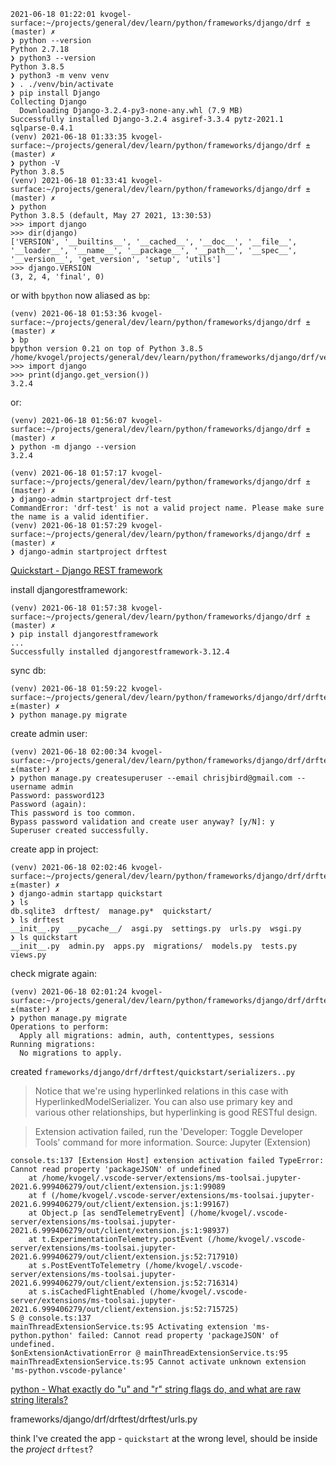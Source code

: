 

```
2021-06-18 01:22:01 kvogel-surface:~/projects/general/dev/learn/python/frameworks/django/drf ±(master) ✗ 
❯ python --version
Python 2.7.18
❯ python3 --version
Python 3.8.5
❯ python3 -m venv venv
❯ . ./venv/bin/activate
❯ pip install Django
Collecting Django
  Downloading Django-3.2.4-py3-none-any.whl (7.9 MB)
Successfully installed Django-3.2.4 asgiref-3.3.4 pytz-2021.1 sqlparse-0.4.1
(venv) 2021-06-18 01:33:35 kvogel-surface:~/projects/general/dev/learn/python/frameworks/django/drf ±(master) ✗
❯ python -V
Python 3.8.5
(venv) 2021-06-18 01:33:41 kvogel-surface:~/projects/general/dev/learn/python/frameworks/django/drf ±(master) ✗
❯ python
Python 3.8.5 (default, May 27 2021, 13:30:53)
>>> import django
>>> dir(django)
['VERSION', '__builtins__', '__cached__', '__doc__', '__file__', '__loader__', '__name__', '__package__', '__path__', '__spec__', '__version__', 'get_version', 'setup', 'utils']
>>> django.VERSION
(3, 2, 4, 'final', 0)
```
or with `bpython` now aliased as `bp`:
```
(venv) 2021-06-18 01:53:36 kvogel-surface:~/projects/general/dev/learn/python/frameworks/django/drf ±(master) ✗
❯ bp
bpython version 0.21 on top of Python 3.8.5 /home/kvogel/projects/general/dev/learn/python/frameworks/django/drf/venv/bin/python3
>>> import django
>>> print(django.get_version())
3.2.4
```
or:
```
(venv) 2021-06-18 01:56:07 kvogel-surface:~/projects/general/dev/learn/python/frameworks/django/drf ±(master) ✗
❯ python -m django --version
3.2.4
```

```
(venv) 2021-06-18 01:57:17 kvogel-surface:~/projects/general/dev/learn/python/frameworks/django/drf ±(master) ✗
❯ django-admin startproject drf-test
CommandError: 'drf-test' is not a valid project name. Please make sure the name is a valid identifier.
(venv) 2021-06-18 01:57:29 kvogel-surface:~/projects/general/dev/learn/python/frameworks/django/drf ±(master) ✗
❯ django-admin startproject drftest
```

[Quickstart - Django REST framework ](https://www.django-rest-framework.org/tutorial/quickstart/)

install djangorestframework:
```
(venv) 2021-06-18 01:57:38 kvogel-surface:~/projects/general/dev/learn/python/frameworks/django/drf ±(master) ✗
❯ pip install djangorestframework
...
Successfully installed djangorestframework-3.12.4
```

sync db:
```
(venv) 2021-06-18 01:59:22 kvogel-surface:~/projects/general/dev/learn/python/frameworks/django/drf/drftest ±(master) ✗
❯ python manage.py migrate
```
create admin user:
```
(venv) 2021-06-18 02:00:34 kvogel-surface:~/projects/general/dev/learn/python/frameworks/django/drf/drftest ±(master) ✗
❯ python manage.py createsuperuser --email chrisjbird@gmail.com --username admin
Password: password123
Password (again):
This password is too common.
Bypass password validation and create user anyway? [y/N]: y
Superuser created successfully.
```

create app in project:
```
(venv) 2021-06-18 02:02:46 kvogel-surface:~/projects/general/dev/learn/python/frameworks/django/drf/drftest ±(master) ✗ 
❯ django-admin startapp quickstart
❯ ls
db.sqlite3  drftest/  manage.py*  quickstart/
❯ ls drftest 
__init__.py  __pycache__/  asgi.py  settings.py  urls.py  wsgi.py
❯ ls quickstart 
__init__.py  admin.py  apps.py  migrations/  models.py  tests.py  views.py
```
check migrate again:
```
(venv) 2021-06-18 02:01:24 kvogel-surface:~/projects/general/dev/learn/python/frameworks/django/drf/drftest ±(master) ✗
❯ python manage.py migrate
Operations to perform:
  Apply all migrations: admin, auth, contenttypes, sessions
Running migrations:
  No migrations to apply.
```

created `frameworks/django/drf/drftest/quickstart/serializers..py`

>Notice that we're using hyperlinked relations in this case with HyperlinkedModelSerializer. You can also use primary key and various other relationships, but hyperlinking is good RESTful design.


>Extension activation failed, run the 'Developer: Toggle Developer Tools' command for more information.
>Source: Jupyter (Extension)

```
console.ts:137 [Extension Host] extension activation failed TypeError: Cannot read property 'packageJSON' of undefined
	at /home/kvogel/.vscode-server/extensions/ms-toolsai.jupyter-2021.6.999406279/out/client/extension.js:1:99089
	at f (/home/kvogel/.vscode-server/extensions/ms-toolsai.jupyter-2021.6.999406279/out/client/extension.js:1:99167)
	at Object.p [as sendTelemetryEvent] (/home/kvogel/.vscode-server/extensions/ms-toolsai.jupyter-2021.6.999406279/out/client/extension.js:1:98937)
	at t.ExperimentationTelemetry.postEvent (/home/kvogel/.vscode-server/extensions/ms-toolsai.jupyter-2021.6.999406279/out/client/extension.js:52:717910)
	at s.PostEventToTelemetry (/home/kvogel/.vscode-server/extensions/ms-toolsai.jupyter-2021.6.999406279/out/client/extension.js:52:716314)
	at s.isCachedFlightEnabled (/home/kvogel/.vscode-server/extensions/ms-toolsai.jupyter-2021.6.999406279/out/client/extension.js:52:715725)
S @ console.ts:137
mainThreadExtensionService.ts:95 Activating extension 'ms-python.python' failed: Cannot read property 'packageJSON' of undefined.
$onExtensionActivationError @ mainThreadExtensionService.ts:95
mainThreadExtensionService.ts:95 Cannot activate unknown extension 'ms-python.vscode-pylance'
```

[python - What exactly do "u" and "r" string flags do, and what are raw string literals?](https://stackoverflow.com/questions/2081640/what-exactly-do-u-and-r-string-flags-do-and-what-are-raw-string-literals)

frameworks/django/drf/drftest/drftest/urls.py

think I've created the app - `quickstart` at the wrong level, should be inside the *project* `drftest`?
